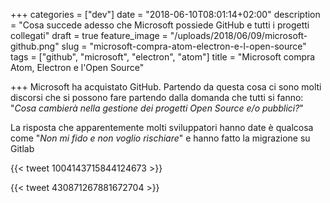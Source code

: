 +++
categories = ["dev"]
date = "2018-06-10T08:01:14+02:00"
description = "Cosa succede adesso che Microsoft possiede GitHub e tutti i progetti collegati"
draft = true
feature_image = "/uploads/2018/06/09/microsoft-github.png"
slug = "microsoft-compra-atom-electron-e-l-open-source"
tags = ["github", "microsoft", "electron", "atom"]
title = "Microsoft compra Atom, Electron e l'Open Source"

+++
Microsoft ha acquistato GitHub. Partendo da questa cosa ci sono molti discorsi che si possono fare partendo dalla domanda che tutti si fanno: "_Cosa cambierà nella gestione dei progetti Open Source e/o pubblici?_"

La risposta che apparentemente molti sviluppatori hanno date è qualcosa come "_Non mi fido e non voglio rischiare_" e hanno fatto la migrazione su Gitlab

{{< tweet 1004143715844124673 >}}

{{< tweet 430871267881672704 >}}